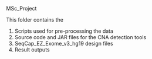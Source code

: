 MSc_Project

This folder contains the 
  1. Scripts used for pre-processing the data 
  2. Source code and JAR files for the CNA detection tools
  3. SeqCap_EZ_Exome_v3_hg19 design files 
  4. Result outputs 
